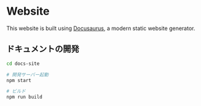 # Website

This website is built using [Docusaurus](https://docusaurus.io/), a modern static website generator.

## ドキュメントの開発

```bash
cd docs-site

# 開発サーバー起動
npm start

# ビルド
npm run build
```
